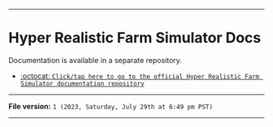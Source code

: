 
***

# Hyper Realistic Farm Simulator Docs

Documentation is available in a separate repository.

- [:octocat: `Click/tap here to go to the official Hyper Realistic Farm Simulator documentation repository`](https://github.com/seanpm2001/Hyper-Realistic-Farm-Simulator_Docs/)

***

**File version:** `1 (2023, Saturday, July 29th at 6:49 pm PST)`

***